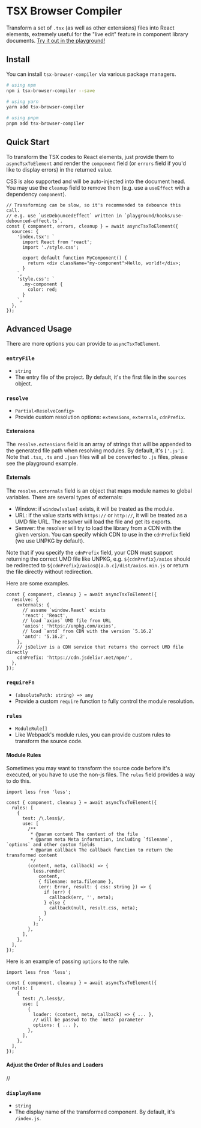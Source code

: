 # TSX Browser Compiler

Transform a set of `.tsx` (as well as other extensions) files into React elements, extremely useful for the "live edit" feature in component library documents. [Try it out in the playground!](https://rexskz.github.io/tsx-browser-compiler/)

## Install

You can install `tsx-browser-compiler` via various package managers.

```sh
# using npm
npm i tsx-browser-compiler --save

# using yarn
yarn add tsx-browser-compiler

# using pnpm
pnpm add tsx-browser-compiler
```

## Quick Start

To transform the TSX codes to React elements, just provide them to `asyncTsxToElement` and render the `component` field (or `errors` field if you'd like to display errors) in the returned value.

CSS is also supported and will be auto-injected into the document head. You may use the `cleanup` field to remove them (e.g. use a `useEffect` with a dependency `component`).

```tsx
// Transforming can be slow, so it's recommended to debounce this call.
// e.g. use `useDebouncedEffect` written in `playground/hooks/use-debounced-effect.ts`.
const { component, errors, cleanup } = await asyncTsxToElement({
  sources: {
    'index.tsx': `
      import React from 'react';
      import './style.css';

      export default function MyComponent() {
        return <div className="my-component">Hello, world!</div>;
      }
    `,
    'style.css': `
      .my-component {
        color: red;
      }
    `,
  },
});
```

## Advanced Usage

There are more options you can provide to `asyncTsxToElement`.

### `entryFile`

- `string`
- The entry file of the project. By default, it's the first file in the `sources` object.

### `resolve`

- `Partial<ResolveConfig>`
- Provide custom resolution options: `extensions`, `externals`, `cdnPrefix`.

#### Extensions

The `resolve.extensions` field is an array of strings that will be appended to the generated file path when resolving modules. By default, it's `['.js']`. Note that `.tsx`, `.ts` and `.json` files will all be converted to `.js` files, please see the playground example.

#### Externals

The `resolve.externals` field is an object that maps module names to global variables. There are several types of externals:

- Window: if `window[value]` exists, it will be treated as the module.
- URL: if the value starts with `https://` or `http://`, it will be treated as a UMD file URL. The resolver will load the file and get its exports.
- Semver: the resolver will try to load the library from a CDN with the given version. You can specify which CDN to use in the `cdnPrefix` field (we use UNPKG by default).

Note that if you specify the `cdnPrefix` field, your CDN must support returning the correct UMD file like UNPKG, e.g. `${cdnPrefix}/axios` should be redirected to `${cdnPrefix}/axios@[a.b.c]/dist/axios.min.js` or return the file directly without redirection.

Here are some examples.

```tsx
const { component, cleanup } = await asyncTsxToElement({
  resolve: {
    externals: {
      // assume `window.React` exists
      'react': 'React',
      // load `axios` UMD file from URL
      'axios': 'https://unpkg.com/axios',
      // load `antd` from CDN with the version `5.16.2`
      'antd': '5.16.2',
    },
    // jsDelivr is a CDN service that returns the correct UMD file directly
    cdnPrefix: 'https://cdn.jsdelivr.net/npm/',
  },
});
```

### `requireFn`

- `(absolutePath: string) => any`
- Provide a custom `require` function to fully control the module resolution.

### `rules`

- `ModuleRule[]`
- Like Webpack's module rules, you can provide custom rules to transform the source code.

#### Module Rules

Sometimes you may want to transform the source code before it's executed, or you have to use the non-js files. The `rules` field provides a way to do this.

```tsx
import less from 'less';

const { component, cleanup } = await asyncTsxToElement({
  rules: [
    {
      test: /\.less$/,
      use: [
        /**
         * @param content The content of the file
         * @param meta Meta information, including `filename`, `options` and other custom fields
         * @param callback The callback function to return the transformed content
         */
        (content, meta, callback) => {
          less.render(
            content,
            { filename: meta.filename },
            (err: Error, result: { css: string }) => {
              if (err) {
                callback(err, '', meta);
              } else {
                callback(null, result.css, meta);
              }
            },
          );
        },
      ],
    },
  ],
});
```

Here is an example of passing `options` to the rule.

```tsx
import less from 'less';

const { component, cleanup } = await asyncTsxToElement({
  rules: [
    {
      test: /\.less$/,
      use: [
        {
          loader: (content, meta, callback) => { ... },
          // will be passwd to the `meta` parameter
          options: { ... },
        },
      ],
    },
  ],
});
```

#### Adjust the Order of Rules and Loaders

//

### `displayName`

- `string`
- The display name of the transformed component. By default, it's `/index.js`.
